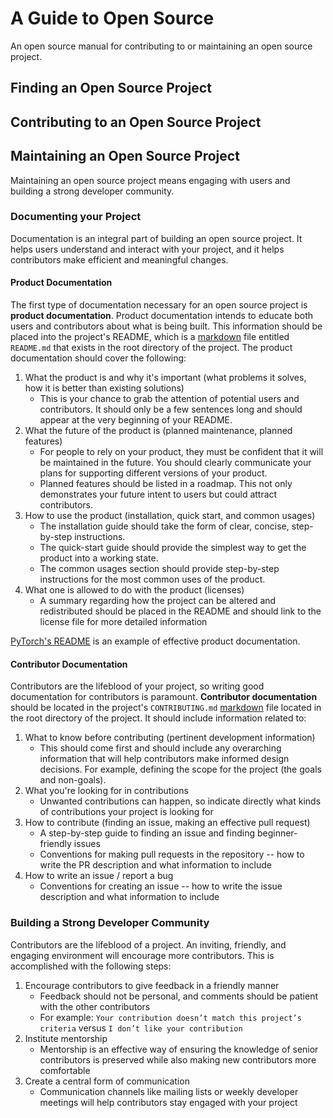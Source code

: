 # A Guide to Open Source

An open source manual for contributing to or maintaining an open source project.

## Finding an Open Source Project

## Contributing to an Open Source Project

## Maintaining an Open Source Project

Maintaining an open source project means engaging with users and building a strong developer community. 

### Documenting your Project

Documentation is an integral part of building an open source project. It helps users understand and interact with your project, and it helps contributors make efficient and meaningful changes.

#### Product Documentation

The first type of documentation necessary for an open source project is **product documentation**. Product documentation intends to educate both users and contributors about what is being built. This information should be placed into the project's README, which is a [markdown](https://en.wikipedia.org/wiki/Markdown) file entitled `README.md` that exists in the root directory of the project. The product documentation should cover the following:

1. What the product is and why it's important (what problems it solves, how it is better than existing solutions)
   * This is your chance to grab the attention of potential users and contributors. It should only be a few sentences long and should appear at the very beginning of your README.
2. What the future of the product is (planned maintenance, planned features)
   * For people to rely on your product, they must be confident that it will be maintained in the future. You should clearly communicate your plans for supporting different versions of your product.
   * Planned features should be listed in a roadmap. This not only demonstrates your future intent to users but could attract contributors.
3. How to use the product (installation, quick start, and common usages)
   * The installation guide should take the form of clear, concise, step-by-step instructions.
   * The quick-start guide should provide the simplest way to get the product into a working state.
   * The common usages section should provide step-by-step instructions for the most common uses of the product.
4. What one is allowed to do with the product (licenses)
   * A summary regarding how the project can be altered and redistributed should be placed in the README and should link to the license file for more detailed information

[PyTorch's README](https://github.com/pytorch/pytorch/blob/master/README.md) is an example of effective product documentation.

#### Contributor Documentation

Contributors are the lifeblood of your project, so writing good documentation for contributors is paramount. **Contributor documentation** should  be located in the project's `CONTRIBUTING.md` [markdown](https://en.wikipedia.org/wiki/Markdown) file located in the root directory of the project. It should include information related to:

1. What to know before contributing (pertinent development information)
   * This should come first and should include any overarching information that will help contributors make informed design decisions. For example, defining the scope for the project (the goals and non-goals).
2. What you're looking for in contributions
   * Unwanted contributions can happen, so indicate directly what kinds of contributions your project is looking for
3. How to contribute (finding an issue, making an effective pull request)
   * A step-by-step guide to finding an issue and finding beginner-friendly issues
   * Conventions for making pull requests in the repository -- how to write the PR description and what information to include
4. How to write an issue / report a bug
   * Conventions for creating an issue -- how to write the issue description and what information to include

### Building a Strong Developer Community

Contributors are the lifeblood of a project. An inviting, friendly, and engaging environment will encourage more contributors. This is accomplished with the following steps:

1. Encourage contributors to give feedback in a friendly manner
   * Feedback should not be personal, and comments should be patient with the other contributors
   * For example:  `Your contribution doesn’t match this project’s criteria` versus `I don’t like your contribution` 
2. Institute mentorship
   * Mentorship is an effective way of ensuring the knowledge of senior contributors is preserved while also making new contributors more comfortable
3. Create a central form of communication
   * Communication channels like mailing lists or weekly developer meetings will help contributors stay engaged with your project
